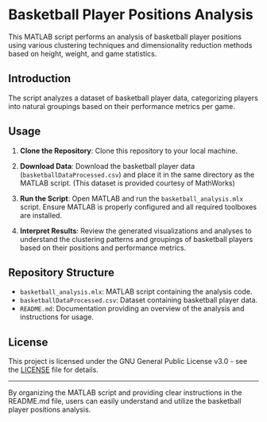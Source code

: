 # Basketball Player Positions Analysis

This MATLAB script performs an analysis of basketball player positions using various clustering techniques and dimensionality reduction methods based on height, weight, and game statistics.

## Introduction

The script analyzes a dataset of basketball player data, categorizing players into natural groupings based on their performance metrics per game.

## Usage

1. **Clone the Repository**: Clone this repository to your local machine.

2. **Download Data**: Download the basketball player data (`basketballDataProcessed.csv`) and place it in the same directory as the MATLAB script. (This dataset is provided courtesy of MathWorks)

3. **Run the Script**: Open MATLAB and run the `basketball_analysis.mlx` script. Ensure MATLAB is properly configured and all required toolboxes are installed.

4. **Interpret Results**: Review the generated visualizations and analyses to understand the clustering patterns and groupings of basketball players based on their positions and performance metrics.

## Repository Structure

- `basketball_analysis.mlx`: MATLAB script containing the analysis code.
- `basketballDataProcessed.csv`: Dataset containing basketball player data.
- `README.md`: Documentation providing an overview of the analysis and instructions for usage.

## License

This project is licensed under the GNU General Public License v3.0 - see the [LICENSE](LICENSE) file for details.

---

By organizing the MATLAB script and providing clear instructions in the README.md file, users can easily understand and utilize the basketball player positions analysis.
